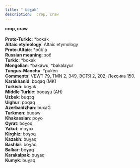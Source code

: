 ```yaml
---
title: " boɣak"
description:  crop, craw
---
```

<p data-pagefind-weight="0.5">
<strong> crop, craw</strong><br><br>
<strong>Proto-Turkic</strong>:  *bokak<br>
<strong>Altaic etymology</strong>:  Altaic etymology<br>
<strong> Proto-Altaic</strong>:  *pŭ́k`a<br>
<strong>Russian meaning</strong>:  зоб<br>
<strong>Turkic</strong>:  *bokak<br>
<strong>Mongolian</strong>:  *bakawu, *bakalaɣur<br>
<strong>Tungus-Manchu</strong>:  *pukēn<br>
<strong>Comments</strong>:  VEWT 79, TMN 2, 349, ЭСТЯ 2, 202, Лексика 150.<br>
<strong>Karakhanid</strong>:  boqaq (MK)<br>
<strong>Turkish</strong>:  boɣak<br>
<strong>Middle Turkic</strong>:  boqaɣu (AH)<br>
<strong>Uzbek</strong>:  buqɔq<br>
<strong>Uighur</strong>:  poqaq<br>
<strong>Azerbaidzhan</strong>:  buxaG<br>
<strong>Turkmen</strong>:  buqaw<br>
<strong>Khakassian</strong>:  poɣo<br>
<strong>Oyrat</strong>:  boɣoq<br>
<strong>Yakut</strong>:  moɣox<br>
<strong>Kirghiz</strong>:  boɣoq<br>
<strong>Kazakh</strong>:  buɣaq<br>
<strong>Bashkir</strong>:  boɣaq<br>
<strong>Balkar</strong>:  boɣaq<br>
<strong>Karakalpak</strong>:  buɣaq<br>
<strong>Kumyk</strong>:  buɣaq<br>

</p>
